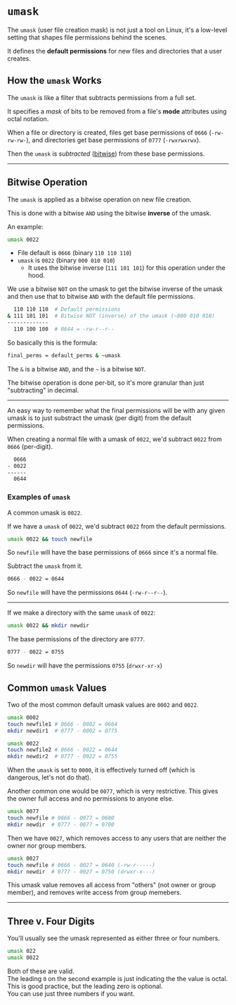 # `umask`

The `umask` (user file creation mask) is not just a tool on Linux, it's a low-level
setting that shapes file permissions behind the scenes.  

It defines the **default permissions** for new files and directories that a user
creates.  

## How the `umask` Works

The `umask` is like a filter that subtracts permissions from a full set.  

It specifies a *mask* of bits to be removed from a file's **mode** attributes using
octal notation.  

When a file or directory is created, files get base permissions of `0666`
(`-rw-rw-rw-`), and directories get base permissions of `0777` (`-rwxrwxrwx`).  

Then the `umask` is *subtracted* ([bitwise](#bitwise-operation)) from these base permissions.  

---



## Bitwise Operation

The `umask` is applied as a bitwise operation on new file creation.  

This is done with a bitwise `AND` using the bitwise **inverse** of the umask.  

An example: 
```bash
umask 0022
```

- File default is `0666` (binary `110 110 110`)
- `umask` is `0022` (binary `000 010 010`)
    - It uses the bitwise inverse (`111 101 101`) for this operation under the hood.  


We use a bitwise `NOT` on the umask to get the bitwise inverse of the umask and then 
use that to bitwise `AND` with the default file permissions.  
```bash
  110 110 110  # Default permissions
& 111 101 101  # Bitwise NOT (inverse) of the umask (~000 010 010)
-------------
  110 100 100  # 0644 = -rw-r--r--
```

So basically this is the formula:
```bash
final_perms = default_perms & ~umask
```

The `&` is a bitwise `AND`, and the `~` is a bitwise `NOT`.  


The bitwise operation is done per-bit, so it's more granular than just "subtracting" in
decimal.  

---

An easy way to remember what the final permissions will be with any given umask is to
just substract the umask (per digit) from the default permissions.  

When creating a normal file with a umask of `0022`, we'd subtract `0022` from `0666`
(per-digit).  
```bash
  0666
- 0022
------
  0644
```


### Examples of `umask`

A common umask is `0022`.  

If we have a `umask` of `0022`, we'd subtract `0022` from the default permissions.  
```bash
umask 0022 && touch newfile
```
So `newfile` will have the base permissions of `0666` since it's a normal file.  

Subtract the `umask` from it.  
```bash
0666 - 0022 = 0644
```
So `newfile` will have the permissions `0644` (`-rw-r--r--`).  

---

If we make a directory with the same `umask` of `0022`:
```bash
umask 0022 && mkdir newdir
```

The base permissions of the directory are `0777`.  
```bash
0777 - 0022 = 0755
```
So `newdir` will have the permissions `0755` (`drwxr-xr-x`)

## Common `umask` Values

Two of the most common default umask values are `0002` and `0022`.  
```bash
umask 0002
touch newfile1 # 0666 - 0002 = 0664
mkdir newdir1  # 0777 - 0002 = 0775

umask 0022
touch newfile2 # 0666 - 0022 = 0644
mkdir newdir2  # 0777 - 0022 = 0755
```

When the `umask` is set to `0000`, it is effectively turned off (which is dangerous,
let's not do that).  

Another common one would be `0077`, which is very restrictive. This gives the owner
full access and no permissions to anyone else.  

```bash
umask 0077
touch newfile # 0666 - 0077 = 0600
mkdir newdir  # 0777 - 0077 = 0700
```

Then we have `0027`, which removes access to any users that are neither the owner nor group
members.   
```bash
umask 0027
touch newfile # 0666 - 0027 = 0640 (-rw-r-----)
mkdir newdir  # 0777 - 0027 = 0750 (drwxr-x---)
```
This umask value removes all access from "others" (not owner or group member), and 
removes write access from group memebers.    

---

## Three v. Four Digits

You'll usually see the umask represented as either three or four numbers.  

```bash
umask 022
umask 0022
```

Both of these are valid.  
The leading `0` on the second example is just indicating the the value is octal.  
This is good practice, but the leading zero is optional.  
You can use just three numbers if you want.  




